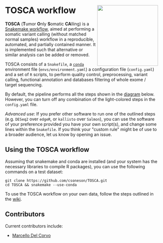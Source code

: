 # TOSCA workflow <img src="" width="200" align="right" />


**TOSCA** (**T**umor **O**nly **S**omatic **CA**lling) is a [Snakemake workflow](https://snakemake.readthedocs.io/en/stable/index.html), aimed at performing a somatic variant calling (without matched normal samples) workflow in a reproducible, automated, and partially contained manner. It is implemented such that alternative or similar analysis can be added or removed. 

TOSCA consists of a `Snakefile`, a [`conda`](https://conda.io/docs/) environment file (`envs/environment.yaml`) a configuration file (`config.yaml`) and a set of `R` scripts, to perform quality control, preprocessing, variant calling, functional annotation and databases filtering of whole exome / target sequencing.  

By default, the pipeline performs all the steps shown in the [diagram](img/dag_nice3.png) below. However, you can turn off any combination of the light-colored steps in the `config.yaml` file. 

*Advanced use*: If you prefer other software to run one of the outlined steps (e.g. `DESeq2` over `edgeR`, or `kallisto` over `Salmon`), you can use the software of your preference provided you have your own script(s), and change some lines within the `Snakefile`. If you think your "custom rule" might be of use to a broader audience, let us know by opening an issue.


## Using the TOSCA workflow

Assuming that snakemake and conda are installed (and your system has the necessary libraries to compile R packages), you can use the following commands on a test dataset:

```
git clone https://github.com/csoneson/TOSCA.git
cd TOSCA && snakemake --use-conda
```

To use the TOSCA workflow on your own data, follow the steps outlined in the [wiki](https://github.com/mdelcorvo/TOSCA/wiki).


## Contributors
Current contributors include:

- [Marcello Del Corvo](https://github.com/mdelcorvo)

